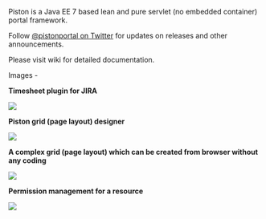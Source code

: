Piston is a Java EE 7 based lean and pure servlet (no embedded container) portal framework. 

Follow [@pistonportal on Twitter](http://twitter.com/PistonPortal) for updates on releases and other announcements.

Please visit wiki for detailed documentation.

Images -

<p>
    <b>Timesheet plugin for JIRA</b>
<p>

<p>    
    <img src="http://pistonportal.files.wordpress.com/2014/10/timesheet.png?w=595" />
</p>
<p>
    <b>Piston grid (page layout) designer</b>
</p>
<p>
    <img src="http://pistonportal.files.wordpress.com/2014/10/grid-designer.png?w=595" />
</<p>
<p>
    <b>A complex grid (page layout) which can be created from browser without any coding</b>
</p>
<p>
    <img src="http://pistonportal.files.wordpress.com/2014/10/complex-grid.png" />
</p>
<p>
    <b>Permission management for a resource</b>
</p>
<p>
    <img src="http://pistonportal.files.wordpress.com/2014/10/permission-management.png?w=595" />
</p>
